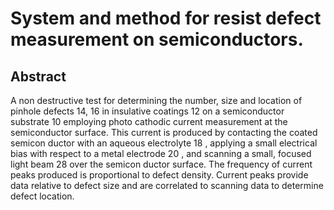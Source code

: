 # System and method for resist defect measurement on semiconductors.

## Abstract
A non destructive test for determining the number, size and location of pinhole defects 14, 16 in insulative coatings 12 on a semiconductor substrate 10 employing photo cathodic current measurement at the semiconductor surface. This current is produced by contacting the coated semicon ductor with an aqueous electrolyte 18 , applying a small electrical bias with respect to a metal electrode 20 , and scanning a small, focused light beam 28 over the semicon ductor surface. The frequency of current peaks produced is proportional to defect density. Current peaks provide data relative to defect size and are correlated to scanning data to determine defect location.